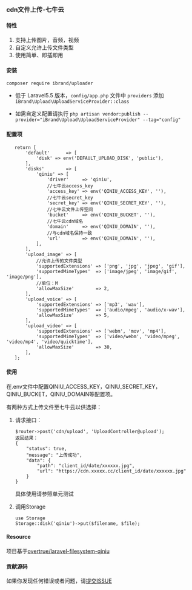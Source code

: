 ### cdn文件上传-七牛云

#### 特性

1. 支持上传图片，音频，视频
2. 自定义允许上传文件类型
3. 使用简单、即插即用

#### 安装
```
composer require ibrand/uploader
```
- 低于 Laravel5.5 版本，`config/app.php` 文件中 `providers` 添加`iBrand\Upload\UploadServiceProvider::class`

- 如需自定义配置请执行 `php artisan vendor:publish --provider="iBrand\Upload\UploadServiceProvider" --tag="config"`

#### 配置项

``` 
   return [
       'default'      => [
           'disk' => env('DEFAULT_UPLOAD_DISK', 'public'),
       ],
       'disks'        => [
           'qiniu' => [
               'driver'     => 'qiniu',
               //七牛云access_key
               'access_key' => env('QINIU_ACCESS_KEY', ''),
               //七牛云secret_key
               'secret_key' => env('QINIU_SECRET_KEY', ''),
               //七牛云文件上传空间
               'bucket'     => env('QINIU_BUCKET', ''),
               //七牛云cdn域名
               'domain'     => env('QINIU_DOMAIN', ''),
               //与cdn域名保持一致
               'url'        => env('QINIU_DOMAIN', ''),
           ],
       ],
       'upload_image' => [
           //允许上传的文件类型
           'supportedExtensions' => ['png', 'jpg', 'jpeg', 'gif'],
           'supportedMimeTypes'  => ['image/jpeg', 'image/gif', 'image/png'],
           //单位：M
           'allowMaxSize'        => 2,
       ],
       'upload_voice' => [
           'supportedExtensions' => ['mp3', 'wav'],
           'supportedMimeTypes'  => ['audio/mpeg', 'audio/x-wav'],
           'allowMaxSize'        => 5,
       ],
       'upload_video' => [
           'supportedExtensions' => ['webm', 'mov', 'mp4'],
           'supportedMimeTypes'  => ['video/webm', 'video/mpeg', 'video/mp4', 'video/quicktime'],
           'allowMaxSize'        => 30,
       ],
   ];
```

#### 使用

在.env文件中配置QINIU_ACCESS_KEY，QINIU_SECRET_KEY，QINIU_BUCKET，QINIU_DOMAIN等配置项。

有两种方式上传文件至七牛云以供选择：

1. 请求接口：

   ```
   $router->post('cdn/upload', 'UploadController@upload');
   返回结果：
   {
       "status": true,
       "message": "上传成功",
       "data": {
           "path": "client_id/date/xxxxxx.jpg",
           "url": "https://cdn.xxxxx.cc/client_id/date/xxxxxx.jpg"
       }
   }
   ```

   具体使用请参照单元测试

2. 调用Storage 

   ```
   use Storage
   Storage::disk('qiniu')->put($filename, $file);
   ```

#### Resource

项目基于[overtrue/laravel-filesystem-qiniu](https://github.com/overtrue/laravel-filesystem-qiniu)

#### 贡献源码

如果你发现任何错误或者问题，请[提交ISSUE](https://github.com/ibrandcc/uploader/issues)
